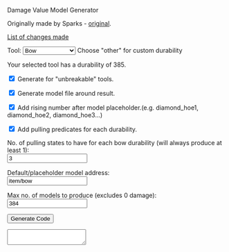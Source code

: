 <!-- HTML originally by Sparks accidentalgames.com -->
<script src = "customTool.js"></script>
<p>Damage Value Model Generator</p>
<p>Originally made by Sparks - <a href = "http://accidentalgames.com/media/durabilityModels.php">original</a>.</p>
<p><a href = "https://github.com/geenium/damage-value-generator/blob/master/changes_list.txt" target = "_blank">List of changes made</a></p>
<p>Tool: <select id = 'durability' onchange = 'durabilityInfo()'>
<option value = "385">Bow</option>
<option value = "26">Carrot on a Stick</option>
<option value = "1562">Diamond Tool</option>
<option value = "433">Elytra</option>
<option value = "65">Fishing Rod</option>
<option value = "-65">Flint &amp; Steel</option>
<option value = "33">Golden Tool</option>
<option value = "251">Iron Tool</option>
<option value = "-251">Trident</option>
<option value = "238">Shears</option>
<option value = "337">Shield</option>
<option value = "132">Stone Tool</option>
<option value = "60">Wooden Tool</option>
<option value = "2">Clock</option>
<option value = "3">Compass</option>
<option value = "1">Other</option>
</select>
<span class ='info'>Choose "other" for custom durability</span></p>
<div id = 'durabilityInfo'>Your selected tool has a durability of 385.</div>
<p id = 'unbreakableHide'><input type ='checkbox' id = 'unbreakable' checked = 'checked'/> Generate for "unbreakable" tools.</p>
<p><input type ='checkbox' id = 'model' checked = 'checked'/> Generate model file around result.</p>
<p><input type ='checkbox' id = 'inc' checked = 'checked'/> Add rising number after model placeholder.<span class = 'info'>(e.g. diamond_hoe1, diamond_hoe2, diamond_hoe3...)</span></p>
<p id = 'elytraBroken' hidden = 'true'><input type ='checkbox' id = 'elytraBrokenCheck'/> Create a predicate for when the elytra is broken.</p>
<p id = 'shieldBlock' hidden = 'true'><input type ='checkbox' id = 'shieldBlockCheck'/> Add a blocking model for each durability.</p>
<p class = 'bowPulling'><input type ='checkbox' id = 'bowPullingCheck' checked = 'checked'/> Add pulling predicates for each durability.</p>
<p class = 'bowPulling'>No. of pulling states to have for each bow durability (will always produce at least 1):<br>
<input type = "text" value = '3' class = 'bowPulling' id = 'bowPullingNum'/></p>
<p id = 'tridentThrown' hidden = 'true'><input type ='checkbox' id = 'tridentThrownCheck'/> Add a throwing model for each durability.</p>
<p id = 'rodCast' hidden = 'true'><input type ='checkbox' id = 'rodCastCheck'/> Add a rod cast model for each durability.</p>
<p>Default/placeholder model address:<br>
<input type = 'text' id = 'address' value = 'item/bow'/></p>
<p id = 'newTextureNames' hidden = 'true'><input type ='checkbox' id = 'newTextureNamesCheck'/> Use 1.13 texture names by default.</p>
<p>Max no. of models to produce (excludes 0 damage):<br>
<input type = 'text' id = 'modelLimit' value = '384'/></p>
<p><input type = 'button' value = 'Generate Code' id = 'generate' onclick = 'generate()'/></p>
<textarea readonly id = 'result' class = 'hidden'></textarea>
